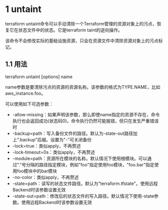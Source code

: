 
# 1 untaint

terraform untaint命令可以手动清除一个Terraform管理的资源对象上的污点，恢复它在状态文件中的状态。它是terraform taint的逆向操作。

该命令不会修改实际的基础设施资源，只会在资源文件中清除资源对象上的污点标记。

## 1.1 用法

terraform untaint [options] name

name参数是要清除污点的资源的资源名称。该参数的格式为TYPE.NAME，比如aws_instance.foo。

可以使用如下可选参数：

- -allow-missing：如果声明该参数，那么即使name指定的资源不存在，命令执行也会返回成功(状态码0)。命令执行仍然可能报错，但只在发生严重错误时
- -backup=path：写入备份文件的路径。默认为-state-out路径加上".backup"后缀。设置为"-"可关闭备份
- -lock=true：类似apply，不再赘述
- -lock-timeout=0s：类似apply，不再赘述
- -module=path：资源所在模块的名称。默认情况下使用根模块。可以通过"."号分隔的路径指定模块，例如"foo"指定使用foo模块，"foo.bar"指定使用foo模块中的bar模块
- -no-color：类似apply，不再赘述
- -state=path：读写的状态文件路径。默认为"terraform.tfstate"。使用远程Backend时该参数设置无效
- -state-out=path：修改后的状态文件的写入路径。默认情况下使用-state参数。使用远程Backend时该参数设置无效
